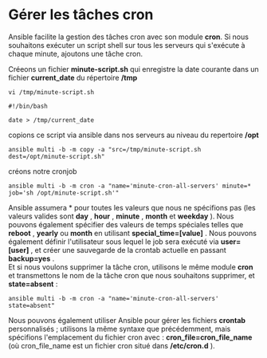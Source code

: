 # Gérer les tâches cron

Ansible facilite la gestion des tâches cron avec son module **cron**. Si nous souhaitons exécuter un script shell sur tous les serveurs qui s'exécute à chaque minute, ajoutons une tâche cron.

Créeons un fichier **minute-script.sh** qui enregistre la date courante dans un fichier **current_date** du répertoire **/tmp**

```
vi /tmp/minute-script.sh
```

```
#!/bin/bash

date > /tmp/current_date
```

copions ce script via ansible dans nos serveurs au niveau du repertoire **/opt**

```
ansible multi -b -m copy -a "src=/tmp/minute-script.sh dest=/opt/minute-script.sh"
```

créons notre cronjob

```
ansible multi -b -m cron -a "name='minute-cron-all-servers' minute=* job='sh /opt/minute-script.sh'"
```

Ansible assumera * pour toutes les valeurs que nous ne spécifions pas (les valeurs valides sont **day** , **hour** , **minute** , **month** et **weekday** ). Nous pouvons également spécifier des valeurs de temps spéciales telles que **reboot** , **yearly** ou **month** en utilisant **special_time=[value]** . Nous pouvons également définir l'utilisateur sous lequel le job sera exécuté via **user=[user]** , et créer une sauvegarde de la crontab actuelle en passant **backup=yes** . <br>
Et si nous voulons supprimer la tâche cron, utilisons le même module **cron** et transmettons le nom de la tâche cron que nous souhaitons supprimer, et **state=absent** :

```
ansible multi -b -m cron -a "name='minute-cron-all-servers' state=absent"
```

Nous pouvons également utiliser Ansible pour gérer les fichiers **crontab** personnalisés ; utilisons la même syntaxe que précédemment, mais spécifions l'emplacement du fichier cron avec : **cron_file=cron_file_name** (où cron_file_name est un fichier cron situé dans **/etc/cron.d** ).